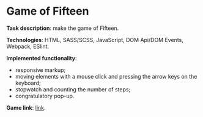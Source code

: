 # Game of Fifteen

**Task description**: make the game of Fifteen.

**Technologies**: HTML, SASS/SCSS, JavaScript, DOM Api/DOM Events, Webpack, ESlint.

**Implemented functionality**: 

- responsive markup;
- moving elements with a mouse click and pressing the arrow keys on the keyboard;
- stopwatch and counting the number of steps;
- congratulatory pop-up.

**Game link**: [link](https://maryiavarabyevaa.github.io/Game-of-Fifteen/dist/index.html).
